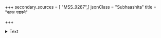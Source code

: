 +++
secondary_sources = [ "MSS_9287",]
jsonClass = "Subhaashita"
title = "काकः पद्मवने"

+++

<details><summary>Text</summary>

काकः पद्मवने धृतिं न लभते हंसश्च कूपोदके क्रोष्टा सिंहगुहान्तरे सुविपुले नीचस्तु भद्रासने।  
कुस्त्री सत्पुरुषं न जातु भजते सा सेव्यते दुर्जनैः या यस्य प्रकृतिर्विधातृविहिता सा तस्य किं वार्यते॥
</details>

